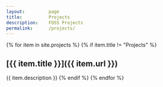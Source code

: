 ```yaml
---
layout:         page
title:          Projects
description:    FOSS Projects
permalink:      /projects/
---
```


{% for item in site.projects %}
  {% if item.title != "Projects" %}
## [{{ item.title }}]({{ item.url }})
{{ item.description }}
  {% endif %}
{% endfor %}
